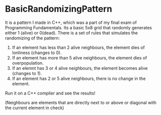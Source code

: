 # BasicRandomizingPattern
It is a pattern I made in C++, which was a part of my final exam of Programming Fundamentals. Its a basic 5x8 grid that randomly generates either  1 (alive) or 0(dead). There is a set of rules that simulates the randomizing of the pattern:

1. If an element has less than 2 alive neighbours, the element dies of lonliness (changes to 0).
2. If an element has more than 5 alive neighbours, the element dies of overpopulation.
3. If an elemnt has 3 or 4 alive neighbours, the element becomes alive (changes to 1).
4. If an element has 2 or 5 alive neighbours, there is no change in the element. 

Run it on a C++ complier and see the results!

(Neighbours are elements that are directly next to or above or diagonal with the current element in check)
